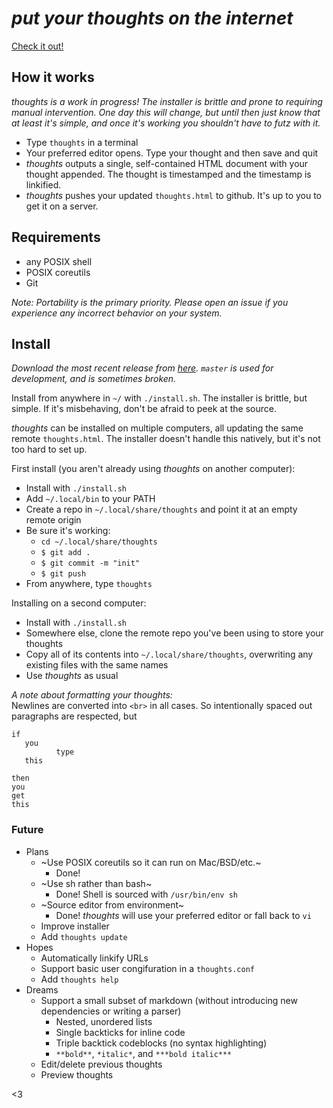# *put your thoughts on the internet* 
[Check it out!](https://thoughts.maren.hup.is)

## How it works
*thoughts is a work in progress! The installer is brittle and prone to requiring manual intervention. One day this will change, but until then just know that at least it's simple, and once it's working you shouldn't have to futz with it.*

* Type `thoughts` in a terminal
* Your preferred editor opens. Type your thought and then save and quit
* *thoughts* outputs a single, self-contained HTML document with your thought appended. The thought is timestamped and the timestamp is linkified.
* *thoughts* pushes your updated `thoughts.html` to github. It's up to you to get it on a server.

## Requirements
* any POSIX shell
* POSIX coreutils
* Git

*Note:  Portability is the primary priority. Please open an issue if you experience any incorrect behavior on your system.*

## Install
*Download the most recent release from [here](https://github.com/marenbeam/thoughts/releases). `master` is used for development, and is sometimes broken.*

Install from anywhere in `~/` with `./install.sh`. The installer is brittle, but simple. If it's misbehaving, don't be afraid to peek at the source.

*thoughts* can be installed on multiple computers, all updating the same remote `thoughts.html`. The installer doesn't handle this natively, but it's not too hard to set up.

First install (you aren't already using *thoughts* on another computer):
* Install with `./install.sh`
* Add `~/.local/bin` to your PATH
* Create a repo in `~/.local/share/thoughts` and point it at an empty remote origin
* Be sure it's working:
  * `cd ~/.local/share/thoughts`
  * `$ git add .`
  * `$ git commit -m "init"`
  * `$ git push`
* From anywhere, type `thoughts`

Installing on a second computer:
* Install with `./install.sh`
* Somewhere else, clone the remote repo you've been using to store your thoughts
* Copy all of its contents into `~/.local/share/thoughts`, overwriting any existing files with the same names
* Use *thoughts* as usual

*A note about formatting your thoughts:*  
Newlines are converted into `<br>` in all cases. So intentionally spaced out paragraphs are respected, but
```
if
   you
          type
   this
```
```
then
you
get
this
```

### Future
* Plans
  * ~Use POSIX coreutils so it can run on Mac/BSD/etc.~
    * Done!
  * ~Use sh rather than bash~
    * Done! Shell is sourced with `/usr/bin/env sh`
  * ~Source editor from environment~
    * Done! *thoughts* will use your preferred editor or fall back to `vi`
  * Improve installer
  * Add `thoughts update`
* Hopes
  * Automatically linkify URLs
  * Support basic user congifuration in a `thoughts.conf`
  * Add `thoughts help`
* Dreams
  * Support a small subset of markdown (without introducing new dependencies or writing a parser)
    * Nested, unordered lists
    * Single backticks for inline code
    * Triple backtick codeblocks (no syntax highlighting)
    * `**bold**`, `*italic*`, and `***bold italic***`
  * Edit/delete previous thoughts
  * Preview thoughts

<3
